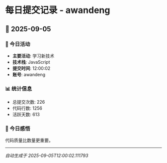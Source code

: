 # 每日提交记录 - awandeng

## 📅 2025-09-05

### 🎯 今日活动
- **主要活动**: 学习新技术
- **技术栈**: JavaScript
- **提交时间**: 12:00:02
- **账号**: awandeng

### 📊 统计信息
- 总提交次数: 226
- 代码行数: 1256
- 活跃天数: 613

### 💭 今日感悟
代码质量比数量更重要。

---
*自动生成于 2025-09-05T12:00:02.111793*
